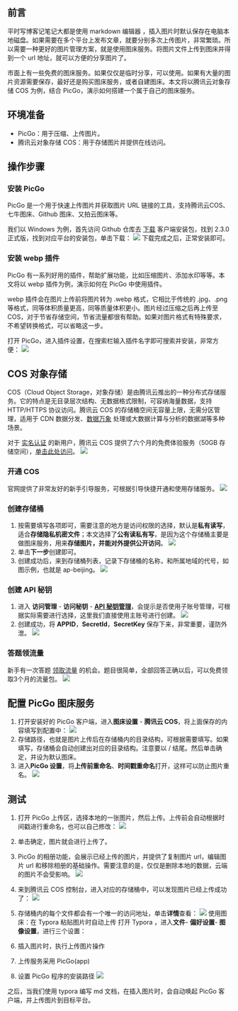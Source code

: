 ## 前言
平时写博客记笔记大都是使用 markdown 编辑器 ，插入图片时默认保存在电脑本地磁盘。如果需要在多个平台上发布文章，就要分别多次上传图片，非常繁琐。所以需要一种更好的图片管理方案，就是使用图床服务。将图片文件上传到图床并得到一个 url 地址，就可以方便的分享图片了。

市面上有一些免费的图床服务。如果仅仅是临时分享，可以使用。如果有大量的图片资源需要保存，最好还是购买图床服务，或者自建图床。本文将以腾讯云对象存储 COS 为例，结合 PicGo，演示如何搭建一个属于自己的图床服务。

## 环境准备
- PicGo：用于压缩、上传图片。
- 腾讯云对象存储 COS：用于存储图片并提供在线访问。

## 操作步骤
### 安装 PicGo
PicGo 是一个用于快速上传图片并获取图片 URL 链接的工具，支持腾讯云COS、七牛图床、Github 图床、又拍云图床等。

我们以 Windows 为例，首先访问 Github 仓库去 [下载](https://github.com/Molunerfinn/PicGo/releases) 客户端安装包，找到 2.3.0 正式版，找到对应平台的安装包，单击下载：
![](https://qcloudimg.tencent-cloud.cn/raw/0055fd83ed41dbc2880cf8f7e0de9ae8.jfif)
下载完成之后，正常安装即可。 

### 安装 webp 插件
PicGo 有一系列好用的插件，帮助扩展功能，比如压缩图片、添加水印等等。本文将以 webp 插件为例，演示如何在 PicGo 中使用插件。

webp 插件会在图片上传前将图片转为 .webp 格式，它相比于传统的 .jpg、.png 等格式，同等体积质量更高，同等质量体积更小。图片经过压缩之后再上传至 COS，对于节省存储空间，节省流量都很有帮助。如果对图片格式有特殊要求，不希望转换格式，可以省略这一步。

打开 PicGo，进入插件设置，在搜索栏输入插件名字即可搜索并安装，非常方便：
![](https://qcloudimg.tencent-cloud.cn/raw/f8b7b3956b4d61fbcde451a899c3e04d.jfif)

## COS 对象存储
COS（Cloud Object Storage，对象存储）是由腾讯云推出的一种分布式存储服务。它的特点是无目录层次结构、无数据格式限制，可容纳海量数据，支持 HTTP/HTTPS 协议访问。腾讯云 COS 的存储桶空间无容量上限，无需分区管理，适用于 CDN 数据分发、[数据万象](https://cloud.tencent.com/product/ci?from=10680) 处理或大数据计算与分析的数据湖等多种场景。

对于 [实名认证](https://cloud.tencent.com/solution/face-recognition?from=10680) 的新用户，腾讯云 COS 提供了六个月的免费体验服务（50GB 存储空间），[单击此处访问](https://cloud.tencent.com/act/free?from=10680)。
![](https://qcloudimg.tencent-cloud.cn/raw/15751362b0e98d8e7fd10300afba81be.jfif)


### 开通 COS
官网提供了非常友好的新手引导服务，可根据引导快捷开通和使用存储服务。
![](https://qcloudimg.tencent-cloud.cn/raw/fcfcc1c5b3e955ed431591365b9d33d1.jfif)
### 创建存储桶
1. 按需要填写各项即可，需要注意的地方是访问权限的选择，默认是**私有读写**，适合**存储隐私机密文件**；本文选择了**公有读私有写**，是因为这个存储桶主要是做图床服务，用来**存储图片，并能对外提供公开访问**。
![](https://qcloudimg.tencent-cloud.cn/raw/c5e88caf41e848e906d8c2cdfe148dcb.jfif)
2. 单击**下一步**创建即可。
3. 创建成功后，来到存储桶列表，记录下存储桶的名称，和所属地域的代号，如图示例，也就是 ap-beijing。
![](https://qcloudimg.tencent-cloud.cn/raw/7223e3b5d152ca6cfe1c88d5ea71e4de.jfif)

### 创建 API 秘钥
1. 进入 **访问管理** - **访问秘钥** - [**API 秘钥管理**](https://console.cloud.tencent.com/cam/capi)，会提示是否使用子账号管理，可根据实际需要进行选择，这里我们直接使用主账号进行创建。
![](https://qcloudimg.tencent-cloud.cn/raw/ed5a357845ffbc36919919ee3ba4ba2a.jfif)
2. 创建成功，将 **APPID**，**SecretId**，**SecretKey** 保存下来，非常重要，谨防外泄。
![](https://qcloudimg.tencent-cloud.cn/raw/2028b6934b743d007b781e1df51fb386.jfif)
### 答题领流量
新手有一次答题 [领取流量](https://console.cloud.tencent.com/cos) 的机会。题目很简单，全部回答正确以后，可以免费领取3个月的流量包。
![](https://qcloudimg.tencent-cloud.cn/raw/3962bf73ccc45e08c9b66a7257d1dbd0.jfif)

## 配置 PicGo 图床服务
1. 打开安装好的 PicGo 客户端，进入**图床设置** - **腾讯云 COS**，将上面保存的内容填写到配置中：
![](https://qcloudimg.tencent-cloud.cn/raw/3d3d363b7abe15a9322a16c203bc38cf.jfif)
2. 存储路径，也就是图片上传后在存储桶内的目录结构，可根据需要填写。如果填写，存储桶会自动创建出对应的目录结构。注意要以 / 结尾。然后单击确定，并设为默认图床。
3. 进入**PicGo 设置**，将**上传前重命名**、**时间戳重命名**打开，这样可以防止图片重名。
![](https://qcloudimg.tencent-cloud.cn/raw/240e185c08ee5cd83b91bf5fa630d393.jfif)

## 测试
1. 打开 PicGo 上传区，选择本地的一张图片，然后上传。上传前会自动根据时间戳进行重命名，也可以自己修改：
![](https://qcloudimg.tencent-cloud.cn/raw/42b703bce00f7372e09f245dd095b024.jfif)
2. 单击确定，图片就会进行上传了。
3. PicGo 的相册功能，会展示已经上传的图片，并提供了复制图片 url，编辑图片 url 和移除相册的基础操作。需要注意的是，仅仅是删除本地的数据，云端的图片不会受影响。
![](https://qcloudimg.tencent-cloud.cn/raw/2d8705f48f2dba79b55fa85eaa6d3aea.jfif)
4. 来到腾讯云 COS 控制台，进入对应的存储桶中，可以发现图片已经上传成功了：
![](https://qcloudimg.tencent-cloud.cn/raw/80b8da463adfb89ccae1ba5f0f43b38d.jfif)
5. 存储桶内的每个文件都会有一个唯一的访问地址，单击**详情**查看：
![](https://qcloudimg.tencent-cloud.cn/raw/6bd850708beb5bb1a15b0ab682a2d662.png)
使用图床：在 Typora 粘贴图片时自动上传
打开 Typora ，进入**文件**- **偏好设置**- **图像设置**，进行三个设置：

 1. 插入图片时，执行上传图片操作
 2. 上传服务采用 PicGo(app)
 3. 设置 PicGo 程序的安装路径
![](https://qcloudimg.tencent-cloud.cn/raw/b5083516ccfe46410c188fa3bdd91c25.jfif)

之后，当我们使用 typora 编写 md 文档，在插入图片时，会自动唤起 PicGo 客户端，并上传图片到目标平台。
